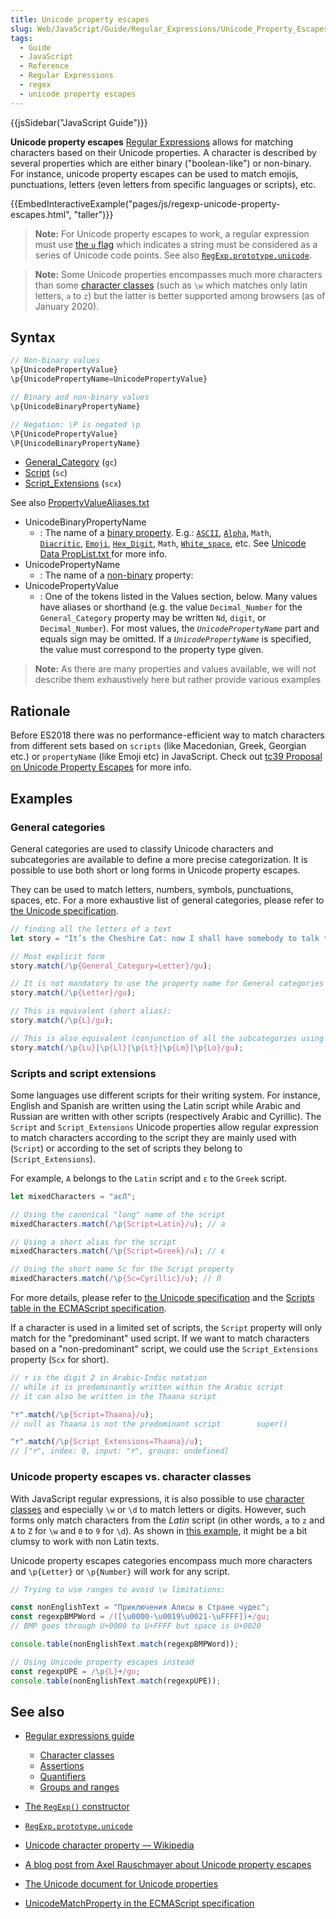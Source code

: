 ```yaml
---
title: Unicode property escapes
slug: Web/JavaScript/Guide/Regular_Expressions/Unicode_Property_Escapes
tags:
  - Guide
  - JavaScript
  - Reference
  - Regular Expressions
  - regex
  - unicode property escapes
---
```

{{jsSidebar("JavaScript Guide")}}

**Unicode property escapes**
[Regular Expressions](/en-US/docs/Web/JavaScript/Guide/Regular_Expressions)
allows for matching characters based on their Unicode properties. A character is
described by several properties which are either binary ("boolean-like") or
non-binary. For instance, unicode property escapes can be used to match emojis,
punctuations, letters (even letters from specific languages or scripts), etc.

{{EmbedInteractiveExample("pages/js/regexp-unicode-property-escapes.html", "taller")}}

> **Note:** For Unicode property escapes to work, a regular expression must use
> [the `u` flag](/en-US/docs/Web/JavaScript/Guide/Regular_Expressions#advanced_searching_with_flags)
> which indicates a string must be considered as a series of Unicode code
> points. See also
> [`RegExp.prototype.unicode`](/en-US/docs/Web/JavaScript/Reference/Global_Objects/RegExp/unicode).

> **Note:** Some Unicode properties encompasses much more characters than some
> [character classes](/en-US/docs/Web/JavaScript/Guide/Regular_Expressions/Character_Classes)
> (such as `\w` which matches only latin letters, `a` to `z`) but the latter is
> better supported among browsers (as of January 2020).

## Syntax

```js
// Non-binary values
\p{UnicodePropertyValue}
\p{UnicodePropertyName=UnicodePropertyValue}

// Binary and non-binary values
\p{UnicodeBinaryPropertyName}

// Negation: \P is negated \p
\P{UnicodePropertyValue}
\P{UnicodeBinaryPropertyName}
```

- [General_Category](https://unicode.org/reports/tr18/#General_Category_Property)
  (`gc`)
- [Script](https://unicode.org/reports/tr24/#Script) (`sc`)
- [Script_Extensions](https://unicode.org/reports/tr24/#Script_Extensions) (`scx`)

See also
[PropertyValueAliases.txt](https://www.unicode.org/Public/UCD/latest/ucd/PropertyValueAliases.txt)

- UnicodeBinaryPropertyName
  - : The name of a
    [binary property](https://tc39.es/ecma262/#table-binary-unicode-properties).
    E.g.: [`ASCII`](https://unicode.org/reports/tr18/#General_Category_Property), [`Alpha`](https://unicode.org/reports/tr44/#Alphabetic),
    `Math`,
    [`Diacritic`](https://unicode.org/reports/tr44/#Diacritic), [`Emoji`](https://unicode.org/reports/tr51/#Emoji_Properties), [`Hex_Digit`](https://unicode.org/reports/tr44/#Hex_Digit), `Math`,
    [`White_space`](https://unicode.org/reports/tr44/#White_Space), etc. See
    [Unicode Data PropList.txt ](https://www.unicode.org/Public/UCD/latest/ucd/PropList.txt)for
    more info.
- UnicodePropertyName
  - : The name of a
    [non-binary](https://tc39.es/ecma262/#table-nonbinary-unicode-properties)
    property:
- UnicodePropertyValue
  - : One of the tokens listed in the Values section, below. Many values have
    aliases or shorthand (e.g. the value `Decimal_Number` for the
    `General_Category` property may be written `Nd`, `digit`, or
    `Decimal_Number`). For most values, the *`UnicodePropertyName`* part and
    equals sign may be omitted. If a *`UnicodePropertyName`* is specified, the
    value must correspond to the property type given.

> **Note:** As there are many properties and values available, we will not
> describe them exhaustively here but rather provide various examples

## Rationale

Before ES2018 there was no performance-efficient way to match characters from
different sets based on `scripts` (like Macedonian, Greek, Georgian etc.) or
`propertyName` (like Emoji etc) in JavaScript. Check out
[tc39 Proposal on Unicode Property Escapes](https://github.com/tc39/proposal-regexp-unicode-property-escapes)
for more info.

## Examples

### General categories

General categories are used to classify Unicode characters and subcategories are
available to define a more precise categorization. It is possible to use both
short or long forms in Unicode property escapes.

They can be used to match letters, numbers, symbols, punctuations, spaces, etc.
For a more exhaustive list of general categories, please refer to
[the Unicode specification](https://unicode.org/reports/tr18/#General_Category_Property).

```js
// finding all the letters of a text
let story = "It’s the Cheshire Cat: now I shall have somebody to talk to.";

// Most explicit form
story.match(/\p{General_Category=Letter}/gu);

// It is not mandatory to use the property name for General categories
story.match(/\p{Letter}/gu);

// This is equivalent (short alias):
story.match(/\p{L}/gu);

// This is also equivalent (conjunction of all the subcategories using short aliases)
story.match(/\p{Lu}|\p{Ll}|\p{Lt}|\p{Lm}|\p{Lo}/gu);
```

### Scripts and script extensions

Some languages use different scripts for their writing system. For instance,
English and Spanish are written using the Latin script while Arabic and Russian
are written with other scripts (respectively Arabic and Cyrillic). The `Script`
and `Script_Extensions` Unicode properties allow regular expression to match
characters according to the script they are mainly used with (`Script`) or
according to the set of scripts they belong to (`Script_Extensions`).

For example, `A` belongs to the `Latin` script and `ε` to the `Greek` script.

```js
let mixedCharacters = "aεЛ";

// Using the canonical "long" name of the script
mixedCharacters.match(/\p{Script=Latin}/u); // a

// Using a short alias for the script
mixedCharacters.match(/\p{Script=Greek}/u); // ε

// Using the short name Sc for the Script property
mixedCharacters.match(/\p{Sc=Cyrillic}/u); // Л
```

For more details, please refer to
[the Unicode specification](https://unicode.org/reports/tr24/#Script) and the
[Scripts table in the ECMAScript specification](https://tc39.es/ecma262/#table-unicode-script-values).

If a character is used in a limited set of scripts, the `Script` property will
only match for the "predominant" used script. If we want to match characters
based on a "non-predominant" script, we could use the `Script_Extensions`
property (`Scx` for short).

```js
// ٢ is the digit 2 in Arabic-Indic notation
// while it is predominantly written within the Arabic script
// it can also be written in the Thaana script

"٢".match(/\p{Script=Thaana}/u);
// null as Thaana is not the predominant script        super()

"٢".match(/\p{Script_Extensions=Thaana}/u);
// ["٢", index: 0, input: "٢", groups: undefined]
```

### Unicode property escapes vs. character classes

With JavaScript regular expressions, it is also possible to use
[character classes](/en-US/docs/Web/JavaScript/Guide/Regular_Expressions/Character_Classes)
and especially `\w` or `\d` to match letters or digits. However, such forms only
match characters from the _Latin_ script (in other words, `a` to `z` and `A` to
`Z` for `\w` and `0` to `9` for `\d`). As shown in
[this example](/en-US/docs/Web/JavaScript/Guide/Regular_Expressions/Character_Classes#looking_for_a_word_from_unicode_characters),
it might be a bit clumsy to work with non Latin texts.

Unicode property escapes categories encompass much more characters and
`\p{Letter}` or `\p{Number}` will work for any script.

```js
// Trying to use ranges to avoid \w limitations:

const nonEnglishText = "Приключения Алисы в Стране чудес";
const regexpBMPWord = /([\u0000-\u0019\u0021-\uFFFF])+/gu;
// BMP goes through U+0000 to U+FFFF but space is U+0020

console.table(nonEnglishText.match(regexpBMPWord));

// Using Unicode property escapes instead
const regexpUPE = /\p{L}+/gu;
console.table(nonEnglishText.match(regexpUPE));
```

## See also

- [Regular expressions guide](/en-US/docs/Web/JavaScript/Guide/Regular_Expressions)

  - [Character classes](/en-US/docs/Web/JavaScript/Guide/Regular_Expressions/Character_Classes)
  - [Assertions](/en-US/docs/Web/JavaScript/Guide/Regular_Expressions/Assertions)
  - [Quantifiers](/en-US/docs/Web/JavaScript/Guide/Regular_Expressions/Quantifiers)
  - [Groups and ranges](/en-US/docs/Web/JavaScript/Guide/Regular_Expressions/Groups_and_Ranges)

- [The `RegExp()` constructor](/en-US/docs/Web/JavaScript/Reference/Global_Objects/RegExp)
- [`RegExp.prototype.unicode`](/en-US/docs/Web/JavaScript/Reference/Global_Objects/RegExp/unicode)
- [Unicode character property — Wikipedia](https://en.wikipedia.org/wiki/Unicode_character_property)
- [A blog post from Axel Rauschmayer about Unicode property escapes](https://2ality.com/2017/07/regexp-unicode-property-escapes.html)
- [The Unicode document for Unicode properties](https://unicode.org/reports/tr18/#Categories)
- [UnicodeMatchProperty in the ECMAScript specification](https://tc39.es/ecma262/#sec-runtime-semantics-unicodematchproperty-p)
